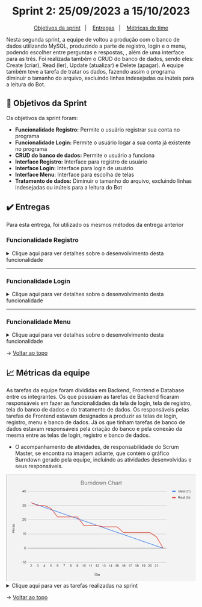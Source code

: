 <span id="topo">

<h1 align="center">Sprint 2: 25/09/2023 a 15/10/2023</h1>

<p align="center">
    <a href="#objetivos">Objetivos da sprint</a> &nbsp |&nbsp &nbsp
    <a href="#entregas">Entregas</a> &nbsp |&nbsp &nbsp
    <a href="#metricas">Métricas do time</a>
</p>

Nesta segunda sprint, a equipe de voltou a produção com o banco de dados utilizando MySQL, produzindo a parte de registro, login e o menu, podendo escolher entre perguntas e respostas, , além de uma interface para as três. Foi realizada também o CRUD do banco de dados, sendo eles: Create (criar), Read (ler), Update (atualizar) e Delete (apagar). A equipe também teve a tarefa de tratar os dados, fazendo assim o programa diminuir o tamanho do arquivo, excluindo linhas indesejadas ou inúteis para a leitura do Bot.

<span id="objetivos">

## 🎯 Objetivos da Sprint

Os objetivos da sprint foram:
- **Funcionalidade Registro:** Permite o usuário registrar sua conta no programa
- **Funcionalidade Login:** Permite o usuário logar a sua conta já existente no programa
- **CRUD do banco de dados:** Permite o usuário a funciona
- **Interface Registro:** Interface para registro de usuário
- **Interface Login:** Interface para login de usuário
- **Interface Menu**: Interface para escolha de telas
- **Tratamento de dados:** Diminuir o tamanho do arquivo, excluindo linhas indesejadas ou inúteis para a leitura do Bot

<span id="entregas">

## ✔️ Entregas

Para esta entrega, foi utilizado os mesmos métodos da entrega anterior

### Funcionalidade Registro
<details>
    <summary>Clique aqui para ver detalhes sobre o desenvolvimento desta funcionalidade</summary>
    <br>
    Essa funcionalidade foi iniciada e finalizada nesta Sprint. Ela visa registrar os usuários no banco de dados para os mesmos entarem no programa com o login no próximo uso. Ela pede o Nome, Email, Senha e a Confirmação da Senha.
    <br>
    <img src="tela_registro.gif" alt="GIF da tela de registro">
    
</details>

---

### Funcionalidade Login
<details>
    <summary>Clique aqui para ver detalhes sobre o desenvolvimento desta funcionalidade</summary>
    <br>
    Essa funcionalidade foi iniciada e finalizada nesta Sprint. Ela visa logar um usuário que já estava registrado no banco de dados, sendo um modo de agilizar a entrada no programa. Ela pede o Nome, Email e a Senha e atualmente precisa dos três para efetuar o login.
    <img src="tela_login.gif" alt="GIF da tela de login">
    
</details>

---

### Funcionalidade Menu
<details>
    <summary>Clique aqui para ver detalhes sobre o desenvolvimento desta funcionalidade</summary>
    <br>
    Essa funcionalidade foi iniciada e finalizada nesta Sprint. Ela visa fazer o usuário escolher para uma das três escolhas: Inserção de arquivos, Perguntar ao assistente e visualizar o banco de dados.
    <img src="tela_menu.gif" alt="GIF da tela de menu">
    
</details>

→ [Voltar ao topo](#topo)

<span id="metricas">

## 📈 Métricas da equipe
As tarefas da equipe foram divididas em Backend, Frontend e Database entre os integrantes. Os que possuiam as tarefas de Backend ficaram responsáveis em fazer as funcionalidades da tela de login, tela de registro, tela do banco de dados e do tratamento de dados. Os responsáveis pelas tarefas de Frontend estavam designados a produzir as telas de login, registro, menu e banco de dados. Já os que tinham tarefas de banco de dados estavam responsáveis pela criação do banco e pela conexão da mesma entre as telas de login, registro e banco de dados.
- O acompanhamento de atividades, de responsabilidade do Scrum Master, se encontra na imagem adiante, que contém o gráfico Burndown gerado pela equipe, incluindo as atividades desenvolvidas e seus responsáveis.

<div align="center">
    <img src="burndown_sprint2.jpeg">
</div>

<details>
   <summary>Clique aqui para ver as tarefas realizadas na sprint</summary>
   <img src="producao_burndown_sprint2.jpeg">
</details>

→ [Voltar ao topo](#topo)
